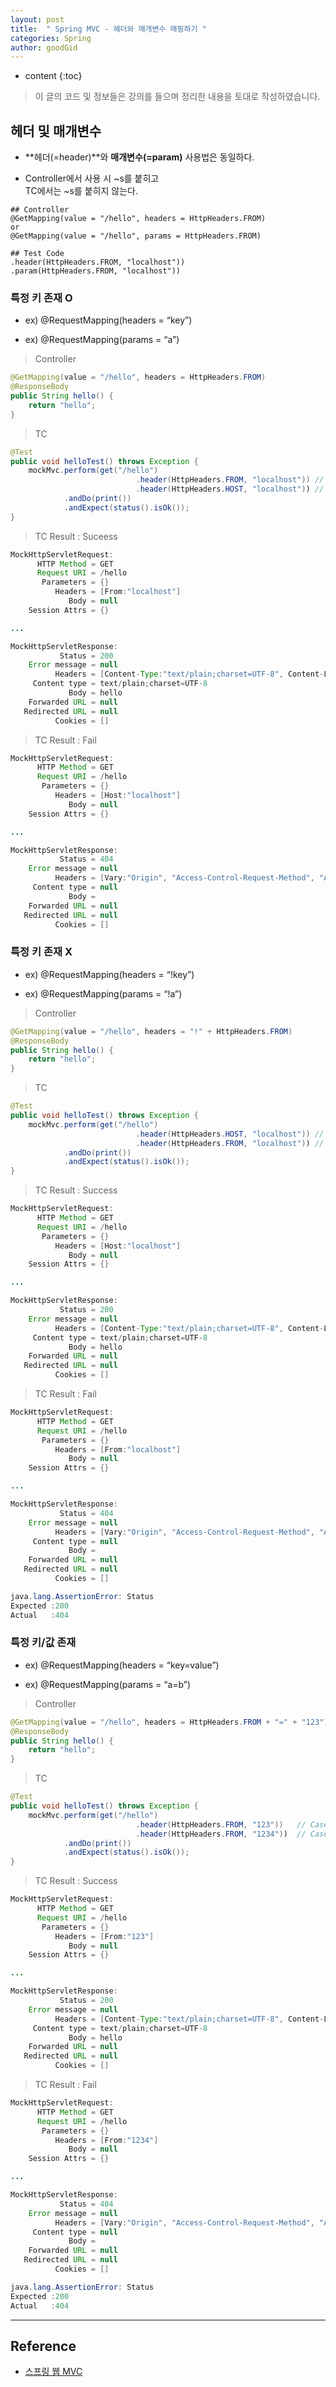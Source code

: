 ```yaml
---
layout: post
title:  " Spring MVC - 헤더와 매개변수 매핑하기 "
categories: Spring
author: goodGid
---
```

* content
{:toc}

> 이 글의 코드 및 정보들은 강의를 들으며 정리한 내용을 토대로 작성하였습니다.

## 헤더 및 매개변수 

* **헤더(=header)**와 **매개변수(=param)** 사용법은 동일하다.

* Controller에서 사용 시 ~s를 붙히고 <br> TC에서는 ~s를 붙히지 않는다.

```
## Controller
@GetMapping(value = "/hello", headers = HttpHeaders.FROM)
or
@GetMapping(value = "/hello", params = HttpHeaders.FROM)

## Test Code
.header(HttpHeaders.FROM, "localhost"))
.param(HttpHeaders.FROM, "localhost"))
```


### 특정 키 존재 O

* ex) @RequestMapping(headers = “key”)

* ex) @RequestMapping(params = “a”)

> Controller

``` java
@GetMapping(value = "/hello", headers = HttpHeaders.FROM)
@ResponseBody
public String hello() {
    return "hello";
}
```

> TC

``` java
@Test
public void helloTest() throws Exception {
    mockMvc.perform(get("/hello")
                            .header(HttpHeaders.FROM, "localhost")) // Case : Success
                            .header(HttpHeaders.HOST, "localhost")) // Case : Fail
            .andDo(print())
            .andExpect(status().isOk());
}
```

> TC Result : Suceess

``` java
MockHttpServletRequest:
      HTTP Method = GET
      Request URI = /hello
       Parameters = {}
          Headers = [From:"localhost"]
             Body = null
    Session Attrs = {}

...

MockHttpServletResponse:
           Status = 200
    Error message = null
          Headers = [Content-Type:"text/plain;charset=UTF-8", Content-Length:"5"]
     Content type = text/plain;charset=UTF-8
             Body = hello
    Forwarded URL = null
   Redirected URL = null
          Cookies = []
```















> TC Result : Fail

``` java
MockHttpServletRequest:
      HTTP Method = GET
      Request URI = /hello
       Parameters = {}
          Headers = [Host:"localhost"]
             Body = null
    Session Attrs = {}

...

MockHttpServletResponse:
           Status = 404
    Error message = null
          Headers = [Vary:"Origin", "Access-Control-Request-Method", "Access-Control-Request-Headers"]
     Content type = null
             Body = 
    Forwarded URL = null
   Redirected URL = null
          Cookies = []
```

### 특정 키 존재 X

* ex) @RequestMapping(headers = “!key”)

* ex) @RequestMapping(params = “!a”)

> Controller

``` java
@GetMapping(value = "/hello", headers = "!" + HttpHeaders.FROM)
@ResponseBody
public String hello() {
    return "hello";
}
```

> TC

``` java
@Test
public void helloTest() throws Exception {
    mockMvc.perform(get("/hello")
                            .header(HttpHeaders.HOST, "localhost")) // Case : Success
                            .header(HttpHeaders.FROM, "localhost")) // Case : Fail
            .andDo(print())
            .andExpect(status().isOk());
}
```

> TC Result : Success

``` java
MockHttpServletRequest:
      HTTP Method = GET
      Request URI = /hello
       Parameters = {}
          Headers = [Host:"localhost"]
             Body = null
    Session Attrs = {}

...

MockHttpServletResponse:
           Status = 200
    Error message = null
          Headers = [Content-Type:"text/plain;charset=UTF-8", Content-Length:"5"]
     Content type = text/plain;charset=UTF-8
             Body = hello
    Forwarded URL = null
   Redirected URL = null
          Cookies = []
```

> TC Result : Fail

``` java
MockHttpServletRequest:
      HTTP Method = GET
      Request URI = /hello
       Parameters = {}
          Headers = [From:"localhost"]
             Body = null
    Session Attrs = {}

...

MockHttpServletResponse:
           Status = 404
    Error message = null
          Headers = [Vary:"Origin", "Access-Control-Request-Method", "Access-Control-Request-Headers"]
     Content type = null
             Body = 
    Forwarded URL = null
   Redirected URL = null
          Cookies = []

java.lang.AssertionError: Status 
Expected :200
Actual   :404
```



### 특정 키/값 존재

* ex) @RequestMapping(headers = “key=value”)

* ex) @RequestMapping(params = “a=b”)


> Controller

``` java
@GetMapping(value = "/hello", headers = HttpHeaders.FROM + "=" + "123")
@ResponseBody
public String hello() {
    return "hello";
}
```

> TC

``` java
@Test
public void helloTest() throws Exception {
    mockMvc.perform(get("/hello")
                            .header(HttpHeaders.FROM, "123"))   // Case : Success
                            .header(HttpHeaders.FROM, "1234"))  // Case : Fail
            .andDo(print())
            .andExpect(status().isOk());
}
```

> TC Result : Success

``` java
MockHttpServletRequest:
      HTTP Method = GET
      Request URI = /hello
       Parameters = {}
          Headers = [From:"123"]
             Body = null
    Session Attrs = {}

...

MockHttpServletResponse:
           Status = 200
    Error message = null
          Headers = [Content-Type:"text/plain;charset=UTF-8", Content-Length:"5"]
     Content type = text/plain;charset=UTF-8
             Body = hello
    Forwarded URL = null
   Redirected URL = null
          Cookies = []
```


> TC Result : Fail

``` java
MockHttpServletRequest:
      HTTP Method = GET
      Request URI = /hello
       Parameters = {}
          Headers = [From:"1234"]
             Body = null
    Session Attrs = {}

...

MockHttpServletResponse:
           Status = 404
    Error message = null
          Headers = [Vary:"Origin", "Access-Control-Request-Method", "Access-Control-Request-Headers"]
     Content type = null
             Body = 
    Forwarded URL = null
   Redirected URL = null
          Cookies = []

java.lang.AssertionError: Status 
Expected :200
Actual   :404
```

---

## Reference

* [스프링 웹 MVC](https://www.inflearn.com/course/%EC%9B%B9-mvc)

